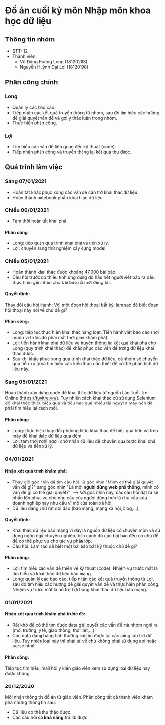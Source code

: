 # Đồ án cuối kỳ môn Nhập môn khoa học dữ liệu
## Thông tin nhóm
- STT: 12
- Thành viên:
  - Vũ Đăng Hoàng Long (18120203)
  - Nguyễn Huỳnh Đại Lợi (18120198)
  
## Phân công chính
### Long
- Quản lý các báo cáo.
- Tiếp nhận các kết quả truyền thông từ nhóm, sau đó tìm hiểu các hướng để giải quyết vấn đề và gợi ý thảo luận trong nhóm.
- Thực hiện phân công.

### Lợi
- Tìm hiểu các vấn đề liên quan đến kỹ thuật (code).
- Tiếp nhận phân công và truyền thông lại kết quả thu được.

## Quá trình làm việc
### Sáng 07/01/2021
- Hoàn tất khắc phục xong các vấn đề cản trở khai thác dữ liệu.
- Hoàn thành notebook phần khai thác dữ liệu

### Chiều 06/01/2021
- Tạm thời hoàn tất khai phá.

#### Phân công
- Long: tiếp quản quá trình khai phá và tiền xử lý.
- Lợi: chuyển sang thử nghiệm xây dựng model.

### Chiều 05/01/2021
- Hoàn thành khai thác được khoảng 47.000 bài báo.
- Câu hỏi trước đó thiếu tính ứng dụng do hầu hết người viết báo ra đều thực hiện gắn nhãn cho bài báo rồi mới đăng tải.

#### Quyết định:
Thay đổi câu hỏi thành: Với một đoạn hội thoại bất kỳ, làm sao để biết đoạn hội thoại này nói về chủ đề gì?

#### Phân công:
- Long: tiếp tục thực hiện khai thác hàng loạt. Tiến hành viết báo cáo (hơi muộn vì trước đó phải mất thời gian khám phá).
- Lợi: tiến hành khai phá dữ liệu và truyền thông lại kết quả khai phá cho Long (quy trình khai thác) để khắc phục các vấn đề trong dữ liệu khai thác được.
- Sau khi khắc phục xong quá trình khai thác dữ liệu, cả nhóm sẽ chuyển qua tiền xử lý và tìm hiểu các kiến thức cần thiết để có thể phân tích dữ liệu này.

### Sáng 05/01/2021
Hoàn thành xây dựng code để khai thác dữ liệu từ nguồn báo Tuổi Trẻ Online (https://tuoitre.vn/). Tuy nhiên cách khai thác cũ sử dụng Selenium để khai thác thiếu hiệu quá và tiêu hao quá nhiều tài nguyên máy nên đã phải tìm hiểu lại cách mới.

#### Phân công:
- Long: thực hiện thay đổi phương thức khai thác để hiệu quả hơn và treo máy để khai thác dữ liệu qua đêm.
- Lợi: tạm thời nghỉ ngơi, chờ nhận dữ liệu để chuyển qua bước khai phá dữ liệu và tiền xử lý.

### 04/01/2021
#### Nhận xét quá trình khám phá:
- Thay đổi góc nhìn để tìm câu hỏi: từ góc nhìn "Mình có thể giải quyết vấn đề gì?" sang góc nhìn "Là một <b>người dùng web phổ thông</b>, mình có vấn đề gì có thể giải quyết?".
--> Với góc nhìn này, các câu hỏi đặt ra sẽ phần lớn phục vụ cho nhu cầu của người dùng hơn là nhu cầu của doanh nghiêp hay nhu cầu vĩ mô của toàn xã hội.
- Dữ liệu dạng chữ rất dồi dào (báo mạng, mạng xã hội, blog,...).

#### Quyết định:
- Khai thác dữ liệu báo mạng vì đây là nguồn dữ liệu có chuyên môn và sử dụng ngôn ngữ chuyên nghiệp, bên cạnh đó các bài báo đều có chủ đề để có thể phục vụ cho tác vụ phân lớp.
- Câu hỏi: Làm sao để biết một bài báo bất kỳ thuộc chủ đề gì?

#### Phân công:
- Lợi: tìm hiểu các vấn đề thiên về kỹ thuật (code). Nhiệm vụ trước mắt là tìm hiểu và khai thác dữ liệu báo mạng.
- Long: quản lý các báo cáo, tiếp nhận các kết quả truyền thông từ Lợi, sau đó tìm hiểu các hướng để giải quyết vấn đề và thực hiện phân công. Nhiệm vụ trước mắt là hỗ trợ Lợi trong khai thác dữ liệu báo mạng.

### 01/01/2021
#### Nhận xét quá trình khám phá trước đó:
- Rất khó để có thể tìm được data giải quyết các vấn đề mà nhóm nghĩ ra (môi trường, y tế, giao thông, thời tiết,...).
- Các data dạng bảng tính thường chỉ tìm được tại các cổng lưu trữ dữ liệu. Tuy nhiên loại này thì phải tải về chứ không phải sử dụng api hoặc parse html.

#### Phân công:
Tiếp tục tìm hiểu, mail hỏi ý kiến giáo viên xem sử dụng loại dữ liệu này được không.

### 26/12/2020
Mới nhận thông tin đồ án từ giáo viên. Phân công tất cả thành viên khám phá những thông tin sau:
- Dữ liệu có thể thu thậo được.
- Các câu hỏi <b>có khả năng</b> trả lời được.
